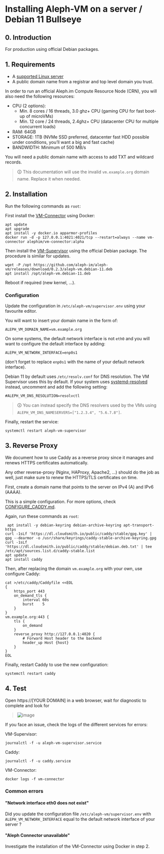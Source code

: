 # Installing Aleph-VM on a server / Debian 11 Bullseye

## 0. Introduction

For production using official Debian packages.

## 1. Requirements

- A [supported Linux server](../vm_supervisor/README.md#1-supported-platforms)
- A public domain name from a registrar and top level domain you trust. 

In order to run an official Aleph.im Compute Resource Node (CRN), you will also need the following resources:

- CPU (2 options):
  - Min. 8 cores / 16 threads, 3.0 ghz+ CPU (gaming CPU for fast boot-up of microVMs)
  - Min. 12 core / 24 threads, 2.4ghz+ CPU (datacenter CPU for multiple concurrent loads)
- RAM: 64GB
- STORAGE: 1TB (NVMe SSD preferred, datacenter fast HDD possible under conditions, you’ll want a big and fast cache)
- BANDWIDTH: Minimum of 500 MB/s

You will need a public domain name with access to add TXT and wildcard records.

> 🛈 This documentation will use the invalid `vm.example.org` domain name. Replace it when needed.

## 2. Installation

Run the following commands as `root`:

First install the [VM-Connector](../vm_connector/README.md) using Docker:
```shell
apt update
apt upgrade
apt install -y docker.io apparmor-profiles
docker run -d -p 127.0.0.1:4021:4021/tcp --restart=always --name vm-connector alephim/vm-connector:alpha
```

Then install the [VM-Supervisor](../vm_supervisor/README.md) using the official Debian package.
The procedure is similar for updates.
```shell
wget -P /opt https://github.com/aleph-im/aleph-vm/releases/download/0.2.3/aleph-vm.debian-11.deb
apt install /opt/aleph-vm.debian-11.deb
```

Reboot if required (new kernel, ...).

### Configuration

Update the configuration in `/etc/aleph-vm/supervisor.env` using your favourite editor.

You will want to insert your domain name in the form of:
```
ALEPH_VM_DOMAIN_NAME=vm.example.org
```

On some systems, the default network interface is not `eth0` and you will want to configure the default interface
by adding:
```
ALEPH_VM_NETWORK_INTERFACE=enp0s1
```
(don't forget to replace `enp0s1` with the name of your default network interface).

Debian 11 by default uses `/etc/resolv.conf` for DNS resolution. The VM Supervisor uses this by default.
If your system uses [systemd-resolved](https://manpages.debian.org/bullseye/systemd/systemd-resolved.8.en.html)
instead, uncomment and add the following setting:
```
#ALEPH_VM_DNS_RESOLUTION=resolvctl
```

> 🛈 You can instead specify the DNS resolvers used by the VMs using `ALEPH_VM_DNS_NAMESERVERS=["1.2.3.4", "5.6.7.8"]`.

Finally, restart the service:
```shell
systemctl restart aleph-vm-supervisor
```

## 3. Reverse Proxy

We document how to use Caddy as a reverse proxy since it manages and renews HTTPS certificates automatically.

Any other reverse-proxy (Nginx, HAProxy, Apache2, ...) should do the job as well, just make sure to renew the 
HTTPS/TLS certificates on time.

First, create a domain name that points to the server on IPv4 (A) and IPv6 (AAAA).

This is a simple configuration. For more options, check [CONFIGURE_CADDY.md](CONFIGURE_CADDY.md).

Again, run these commands as `root`:
```shell
 apt install -y debian-keyring debian-archive-keyring apt-transport-https
curl -1sLf 'https://dl.cloudsmith.io/public/caddy/stable/gpg.key' | gpg --dearmor -o /usr/share/keyrings/caddy-stable-archive-keyring.gpg
curl -1sLf 'https://dl.cloudsmith.io/public/caddy/stable/debian.deb.txt' | tee /etc/apt/sources.list.d/caddy-stable.list
apt update
apt install caddy
```

Then, after replacing the domain `vm.example.org` with your own, use configure Caddy:
```shell
cat >/etc/caddy/Caddyfile <<EOL
{
    https_port 443
    on_demand_tls {
        interval 60s
        burst    5
    }
}
vm.example.org:443 {
    tls {
        on_demand
    }
    reverse_proxy http://127.0.0.1:4020 {
        # Forward Host header to the backend
        header_up Host {host}
    }
} 
EOL
```
Finally, restart Caddy to use the new configuration:
```shell
systemctl restart caddy
```

## 4. Test

Open https://[YOUR DOMAIN] in a web browser, wait for diagnostic to complete and look for 

> ![image](https://user-images.githubusercontent.com/404665/150202090-91a02536-4e04-4af2-967f-fe105d116e1f.png)

If you face an issue, check the logs of the different services for errors:

VM-Supervisor:
```shell
journalctl -f -u aleph-vm-supervisor.service 
```

Caddy:
```shell
journalctl -f -u caddy.service 
```

VM-Connector:
```shell
docker logs -f vm-connector
```

### Common errors

#### "Network interface eth0 does not exist"

Did you update the configuration file `/etc/aleph-vm/supervisor.env` with `ALEPH_VM_NETWORK_INTERFACE` equal to 
the default network interface of your server ?

#### "Aleph Connector unavailable"

Investigate the installation of the VM-Connector using Docker in step 2.
